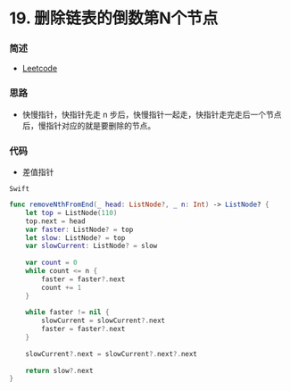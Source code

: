 # 19. 删除链表的倒数第N个节点

### 简述

- [Leetcode](https://leetcode-cn.com/problems/remove-nth-node-from-end-of-list/)

### 思路

- 快慢指针，快指针先走 n 步后，快慢指针一起走，快指针走完走后一个节点后，慢指针对应的就是要删除的节点。

### 代码

- 差值指针

`Swift`

```swift
func removeNthFromEnd(_ head: ListNode?, _ n: Int) -> ListNode? {
    let top = ListNode(110)
    top.next = head
    var faster: ListNode? = top
    let slow: ListNode? = top
    var slowCurrent: ListNode? = slow
    
    var count = 0
    while count <= n {
        faster = faster?.next
        count += 1
    }
    
    while faster != nil {
        slowCurrent = slowCurrent?.next
        faster = faster?.next
    }
    
    slowCurrent?.next = slowCurrent?.next?.next
    
    return slow?.next
}

```